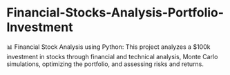 # Financial-Stocks-Analysis-Portfolio-Investment
📊 Financial Stock Analysis using Python:  This project analyzes a $100k investment in stocks through financial and technical analysis, Monte Carlo simulations, optimizing the portfolio, and assessing risks and returns.
